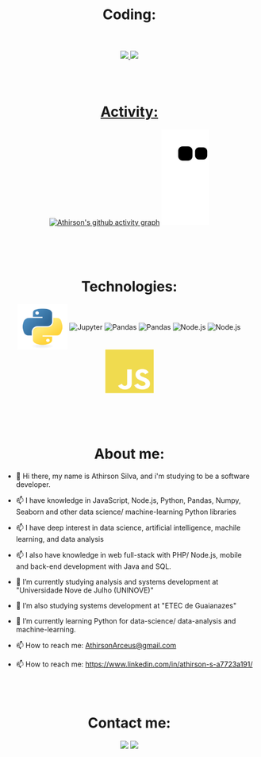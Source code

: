 # <h1 align="center">  Coding: </h1>

<header>
  <link rel="stylesheet" href="https://cdn.jsdelivr.net/gh/devicons/devicon@v2.14.0/devicon.min.css">
</header>

<div align="center">
  <a href="https://github.com/AthirsonSilva">
  <img height="180em" src="https://github-readme-stats.vercel.app/api?&username=athirsonsilva&show_icons=true&theme=chartreuse-dark&include_all_commits=true&count_private=true&title_color=00ffe5&text_color=fff">
  <img height="180em" src="https://github-readme-stats.vercel.app/api/top-langs/?&username=athirsonsilva&hide=jupyter%20notebook&layout=compact&langs_count=6&theme=chartreuse-dark&title_color=00ffe5&text_color=fff">
</div>

<!--<div align='center' width='100%>
[![Athirson's wakatime stats](https://github-readme-stats.vercel.app/api/wakatime?username=athirsonsilva&layout=compact&&bg_color=30,000000,565957&&title_color=fff&text_color=fff)](https://github.com/athirsonsilva/github-readme-stats) 
</div>-->
     
     
<br><br>
# <h1 align="center">  Activity: </h1>
  
<div align='center' width='100%'>
  
[![Athirson's github activity graph](https://activity-graph.herokuapp.com/graph?username=athirsonsilva&theme=xcode&line=fff&title_color=fff&text_color=fff&hide_border=true&area=true&bg_color=30,000000,565957)](https://github.com/athirsonsilva/github-readme-activity-graph)
 ![github contribution grid snake animation](https://raw.githubusercontent.com/athirsonsilva/athirsonsilva/output/github-contribution-grid-snake.svg) 
  
 </div>
  
 <br><br><br>
 # <h1 align="center">  Technologies: </h1>

<div align='center'>
  <img margin="auto 20px auto 20px" align="center" alt="Python" height="90" width="100" src="https://raw.githubusercontent.com/devicons/devicon/master/icons/python/python-original.svg">
  <img margin="auto 20px auto 20px" align="center" alt="Jupyter" height="90" width="100" src="https://cdn.jsdelivr.net/gh/devicons/devicon/icons/jupyter/jupyter-original-wordmark.svg" />
  <img margin="auto 20px auto 20px" align="center" alt="Pandas" height="90" width="100" src="https://cdn.jsdelivr.net/gh/devicons/devicon/icons/pandas/pandas-original-wordmark.svg" />
    <img margin="auto 20px auto 20px" align="center" alt="Pandas" height="90" width="100" src="https://cdn.jsdelivr.net/gh/devicons/devicon/icons/tensorflow/tensorflow-original-wordmark.svg" />
  <img margin="auto 20px auto 20px" align="center" alt="Node.js" height="90" width="100" src="https://cdn.jsdelivr.net/gh/devicons/devicon/icons/nodejs/nodejs-original-wordmark.svg" />
  <img margin="auto 20px auto 20px" align="center" alt="Node.js" height="90" width="100" src="https://cdn.jsdelivr.net/gh/devicons/devicon/icons/express/express-original-wordmark.svg" />
  <img margin="auto 20px auto 20px" align="center" alt="JavaScript" height="90" width="100" src="https://raw.githubusercontent.com/devicons/devicon/master/icons/javascript/javascript-plain.svg">
</div>

<br><br><br>
# <h1 align="center">  About me: </h1>
  
- 👋 Hi there, my name is Athirson Silva, and i'm studying to be a software developer.
  
- 📫 I have knowledge in JavaScript, Node.js, Python, Pandas, Numpy, Seaborn and other data science/ machine-learning Python libraries
  
- 📫 I have deep interest in data science, artificial intelligence, machile learning, and data analysis
  
- 📫 I also have knowledge in web full-stack with PHP/ Node.js, mobile and back-end development with Java and SQL.
  
- 🔭 I’m currently studying analysis and systems development at "Universidade Nove de Julho (UNINOVE)"
  
- 🔭 I’m also studying systems development at "ETEC de Guaianazes" 
  
- 🌱 I’m currently learning Python for data-science/ data-analysis and machine-learning.
  
- 📫 How to reach me: AthirsonArceus@gmail.com
  
- 📫 How to reach me: https://www.linkedin.com/in/athirson-s-a7723a191/
  
 <br><br>
# <h1 align="center">  Contact me: </h1>
 
 <div align='center'>
    <a href="mailto:athirsonarceus@gmail.com"><img src="https://img.shields.io/badge/-Gmail-%23DD0031?style=for-the-badge&logo=gmail&logoColor=white" target="_blank"></a>
    <a href="https://www.linkedin.com/in/athirson-s-a7723a191/" target="_blank"><img src="https://img.shields.io/badge/-LinkedIn-%230077B5?style=for-the-badge&logo=linkedin&logoColor=white" target="_blank"></a> 
 </div>
   
